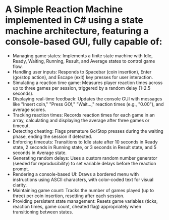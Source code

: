 # A Simple Reaction Machine implemented in C# using a state machine architecture, featuring a console-based GUI, fully capable of:

+ Managing game states: Implements a finite state machine with Idle, Ready, Waiting, Running, Result, and Average states to control game flow.
+ Handling user inputs: Responds to Spacebar (coin insertion), Enter (go/stop action), and Escape (exit) key presses for user interaction.
+ Simulating a reaction time game: Measures player reaction times across up to three games per session, triggered by a random delay (1-2.5 seconds).
+ Displaying real-time feedback: Updates the console GUI with messages like "Insert coin," "Press GO!," "Wait...," reaction times (e.g., "0.00"), and average scores.
+ Tracking reaction times: Records reaction times for each game in an array, calculating and displaying the average after three games or timeout.
+ Detecting cheating: Flags premature Go/Stop presses during the waiting phase, ending the session if detected.
+ Enforcing timeouts: Transitions to Idle state after 10 seconds in Ready state, 2 seconds in Running state, or 3 seconds in Result state, and 5 seconds in Average state.
+ Generating random delays: Uses a custom random number generator (seeded for reproducibility) to set variable delays before the reaction prompt.
+ Rendering a console-based UI: Draws a bordered menu with instructions using ASCII characters, with color-coded text for visual clarity.
+ Maintaining game count: Tracks the number of games played (up to three) per coin insertion, resetting after each session.
+ Providing persistent state management: Resets game variables (ticks, reaction times, game count, cheated flag) appropriately when transitioning between states.
